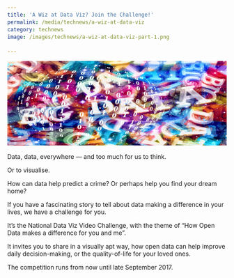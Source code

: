 ```yaml
---
title: 'A Wiz at Data Viz? Join the Challenge!'
permalink: /media/technews/a-wiz-at-data-viz
category: technews
image: /images/technews/a-wiz-at-data-viz-part-1.png

---
```



![A Wiz at Data Viz? Join the Challenge!](/images/technews/a-wiz-at-data-viz-part-1.png)

Data, data, everywhere — and too much for us to think.

Or to visualise.

How can data help predict a crime? Or perhaps help you find your dream home?

If you have a fascinating story to tell about data making a difference in your lives, we have a challenge for you.

It’s the National Data Viz Video Challenge, with the theme of “How Open Data makes a difference for you and me”.

It invites you to share in a visually apt way, how open data can help improve daily decision-making, or the quality-of-life for your loved ones.

The competition runs from now until late September 2017.

